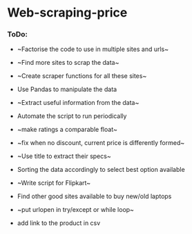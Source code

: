 # Web-scraping-price

### ToDo:
* ~Factorise the code to use in multiple sites and urls~
* ~Find more sites to scrap the data~
* ~Create scraper functions for all these sites~
* Use Pandas to manipulate the data
* ~Extract useful information from the data~
* Automate the script to run periodically

* ~make ratings a comparable float~
* ~fix when no discount, current price is differently formed~
* ~Use title to extract their specs~
* Sorting the data accordingly to select best option available
* ~Write script for Flipkart~
* Find other good sites available to buy new/old laptops
* ~put urlopen in try/except or while loop~
* add link to the product in csv
